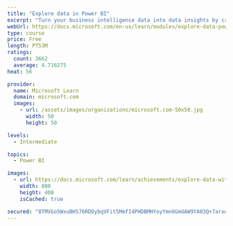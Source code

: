 ```yaml
---
title: "Explore data in Power BI"
excerpt: "Turn your business intelligence data into data insights by creating and configuring Power BI dashboards."
webUrl: https://docs.microsoft.com/en-us/learn/modules/explore-data-power-bi/
type: course
price: Free
length: PT53M
ratings:
  count: 3662
  average: 4.716275
heat: 56

provider:
  name: Microsoft Learn
  domain: microsoft.com
  images:
    - url: /assets/images/organizations/microsoft.com-50x50.jpg
      width: 50
      height: 50

levels:
  - Intermediate

topics:
  - Power BI

images:
  - url: https://docs.microsoft.com/learn/achievements/explore-data-with-power-bi-desktop-social.png
    width: 800
    height: 400
    isCached: true

secured: "8TMVGo5WxuBHS76RDOybqVFit5MmfI4PHDBMHYoyYmn6GmUAW9YA03Q+7arxwAjyRvzAnaUCJtnD6G8LPr6IrTS5/Tkdv3LP1IhnxinazOliqzazmRBUjFrWzKmBpi4Ty4Q6k/5Q13DEIy+QMdeBXJgOEXzq8Nw3nBl6Fujz4MNgs7QByIe0zzIjPWXlJAaQbyI7IT9YJfvZP+Fk7iI7+3g5ZStedmP8OeU1P6xM223AvLZEmg0OZ03IVaJcL4NDX/ZZ7GE+onELZEbqH0Cng97AXOCv7/Dcbb8o/MYYxLiyGIN/kbkKTquCRC5R/K8RdOvrdc4+7bpJ8/wAtnEJs6Q30pYhMdt0s2JrW8wjVtnGbPVRGd0iWUkaApxbhMIVxoHc0pVSYyWMs+iQZ+OHE6uZ0Mm8MtNYS7h4lDQPwH8=;PYAGlSkHu2DQCwkPeLFwgQ=="
---
```


